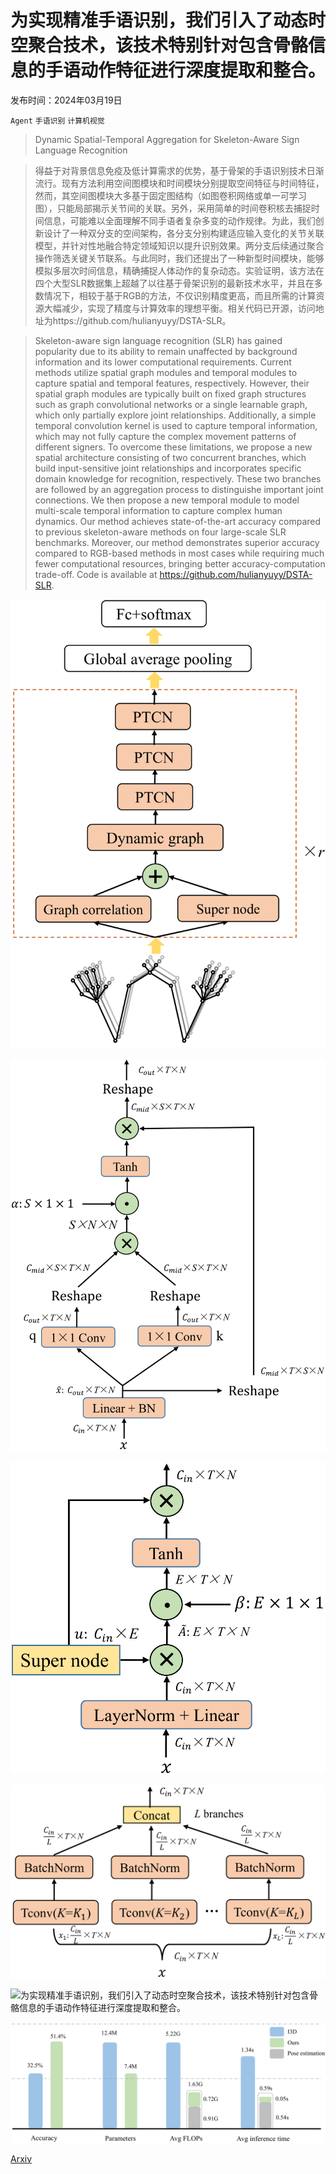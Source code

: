 # 为实现精准手语识别，我们引入了动态时空聚合技术，该技术特别针对包含骨骼信息的手语动作特征进行深度提取和整合。

发布时间：2024年03月19日

`Agent` `手语识别` `计算机视觉`

> Dynamic Spatial-Temporal Aggregation for Skeleton-Aware Sign Language Recognition

> 得益于对背景信息免疫及低计算需求的优势，基于骨架的手语识别技术日渐流行。现有方法利用空间图模块和时间模块分别提取空间特征与时间特征，然而，其空间图模块大多基于固定图结构（如图卷积网络或单一可学习图），只能局部揭示关节间的关联。另外，采用简单的时间卷积核去捕捉时间信息，可能难以全面理解不同手语者复杂多变的动作规律。为此，我们创新设计了一种双分支的空间架构，各分支分别构建适应输入变化的关节关联模型，并针对性地融合特定领域知识以提升识别效果。两分支后续通过聚合操作筛选关键关节联系。与此同时，我们还提出了一种新型时间模块，能够模拟多层次时间信息，精确捕捉人体动作的复杂动态。实验证明，该方法在四个大型SLR数据集上超越了以往基于骨架识别的最新技术水平，并且在多数情况下，相较于基于RGB的方法，不仅识别精度更高，而且所需的计算资源大幅减少，实现了精度与计算效率的理想平衡。相关代码已开源，访问地址为https://github.com/hulianyuyy/DSTA-SLR。

> Skeleton-aware sign language recognition (SLR) has gained popularity due to its ability to remain unaffected by background information and its lower computational requirements. Current methods utilize spatial graph modules and temporal modules to capture spatial and temporal features, respectively. However, their spatial graph modules are typically built on fixed graph structures such as graph convolutional networks or a single learnable graph, which only partially explore joint relationships. Additionally, a simple temporal convolution kernel is used to capture temporal information, which may not fully capture the complex movement patterns of different signers. To overcome these limitations, we propose a new spatial architecture consisting of two concurrent branches, which build input-sensitive joint relationships and incorporates specific domain knowledge for recognition, respectively. These two branches are followed by an aggregation process to distinguishe important joint connections. We then propose a new temporal module to model multi-scale temporal information to capture complex human dynamics. Our method achieves state-of-the-art accuracy compared to previous skeleton-aware methods on four large-scale SLR benchmarks. Moreover, our method demonstrates superior accuracy compared to RGB-based methods in most cases while requiring much fewer computational resources, bringing better accuracy-computation trade-off. Code is available at https://github.com/hulianyuyy/DSTA-SLR.

![为实现精准手语识别，我们引入了动态时空聚合技术，该技术特别针对包含骨骼信息的手语动作特征进行深度提取和整合。](../../../paper_images/2403.12519/x1.png)

![为实现精准手语识别，我们引入了动态时空聚合技术，该技术特别针对包含骨骼信息的手语动作特征进行深度提取和整合。](../../../paper_images/2403.12519/x2.png)

![为实现精准手语识别，我们引入了动态时空聚合技术，该技术特别针对包含骨骼信息的手语动作特征进行深度提取和整合。](../../../paper_images/2403.12519/x3.png)

![为实现精准手语识别，我们引入了动态时空聚合技术，该技术特别针对包含骨骼信息的手语动作特征进行深度提取和整合。](../../../paper_images/2403.12519/x4.png)

![为实现精准手语识别，我们引入了动态时空聚合技术，该技术特别针对包含骨骼信息的手语动作特征进行深度提取和整合。](../../../paper_images/2403.12519/x5.png)

![为实现精准手语识别，我们引入了动态时空聚合技术，该技术特别针对包含骨骼信息的手语动作特征进行深度提取和整合。](../../../paper_images/2403.12519/x6.png)

[Arxiv](https://arxiv.org/abs/2403.12519)